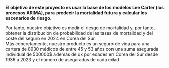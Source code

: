 **El objetivo de este proyecto es usar la base de los modelos Lee Carter (los procesos ARIMA), para predecir la mortalidad futura y calcular los escenarios de riesgo.**

Por tanto, nuestro objetivo es medir el riesgo de mortalidad y, por tanto, obtener la distribución de probabilidad de las tasas de mortalidad y del coste del seguro en 2024 en Corea del Sur.  
Más concretamente, nuestro producto es un seguro de vida para una cartera de 8930 médicos de entre 45 y 53 años con una suma asegurada individual de 500000$ además de qx por edades en Corea del Sur desde 1936 a 2023 y el número de asegurados de cada edad

